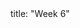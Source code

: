 <frontmatter>
title: "Week 6"
</frontmatter>

<panel header=":trophy: Outcomes" popup-url="{{baseUrl}}/schedule/week7/outcomes.html" expanded no-close>
  <include src="outcomes.md#main" />
</panel>

<panel header=":clipboard: Todo" no-close>
  <include src="todo.md" />
</panel>

<panel header=":raising_hand: Tutorial 6" no-close>
  <include src="tutorial.md" />
</panel>

<panel header=":loudspeaker: Lecture 6" no-close>
  <include src="lecture.md" />
</panel>
